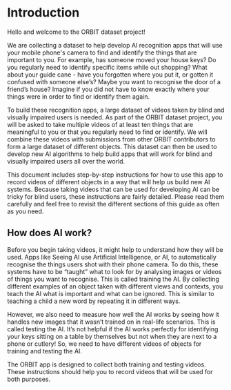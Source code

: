 # Introduction

Hello and welcome to the ORBIT dataset project! 

We are collecting a dataset to help develop AI recognition apps that will use your mobile phone's camera to find and identify the things that are important to you. For example, has someone moved your house keys? Do you regularly need to identify specific items while out shopping? What about your guide cane - have you forgotten where you put it, or gotten it confused with someone else’s? Maybe you want to recognise the door of a friend’s house? Imagine if you did not have to know exactly where your things were in order to find or identify them again. 

To build these recognition apps, a large dataset of videos taken by blind and visually impaired users is needed. As part of the ORBIT dataset project, you will be asked to take multiple videos of at least ten things that are meaningful to you or that you regularly need to find or identify. We will combine these videos with submissions from other ORBIT contributors to form a large dataset of different objects. This dataset can then be used to develop new AI algorithms to help build apps that will work for blind and visually impaired users all over the world. 

This document includes step-by-step instructions for how to use this app to record videos of different objects in a way that will help us build new AI systems. Because taking videos that can be used for developing AI can be tricky for blind users, these instructions are fairly detailed. Please read them carefully and feel free to revisit the different sections of this guide as often as you need.

## How does AI work?  

Before you begin taking videos, it might help to understand how they will be used. Apps like Seeing AI use Artificial Intelligence, or AI, to automatically recognise the things users shot with their phone camera. To do this, these systems have to be “taught” what to look for by analysing images or videos of things you want to recognise. This is called training the AI. By collecting different examples of an object taken with different views and contexts, you teach the AI what is important and what can be ignored. This is similar to teaching a child a new word by repeating it in different ways. 

However, we also need to measure how well the AI works by seeing how it handles new images that it wasn’t trained on in real-life scenarios. This is called testing the AI. It’s not helpful if the AI works perfectly for identifying your keys sitting on a table by themselves but not when they are next to a phone or cutlery! So, we need to have different videos of objects for training and testing the AI. 

The ORBIT app is designed to collect both training and testing videos. These instructions should help you to record videos that will be used for both purposes.  
